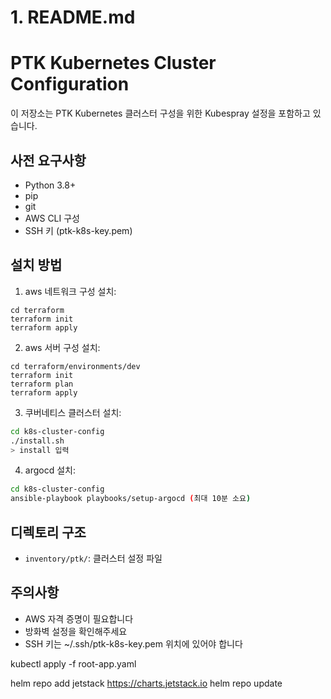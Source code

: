 # 1. README.md

# PTK Kubernetes Cluster Configuration

이 저장소는 PTK Kubernetes 클러스터 구성을 위한 Kubespray 설정을 포함하고 있습니다.

## 사전 요구사항

- Python 3.8+
- pip
- git
- AWS CLI 구성
- SSH 키 (ptk-k8s-key.pem)

## 설치 방법

1. aws 네트워크 구성 설치:
```
cd terraform
terraform init
terraform apply
```

2. aws 서버 구성 설치:
```
cd terraform/environments/dev
terraform init
terraform plan
terraform apply
```

3. 쿠버네티스 클러스터 설치:
```bash
cd k8s-cluster-config
./install.sh
> install 입력
```

4. argocd 설치:
```bash
cd k8s-cluster-config
ansible-playbook playbooks/setup-argocd (최대 10분 소요)
```

## 디렉토리 구조
- `inventory/ptk/`: 클러스터 설정 파일

## 주의사항
- AWS 자격 증명이 필요합니다
- 방화벽 설정을 확인해주세요
- SSH 키는 ~/.ssh/ptk-k8s-key.pem 위치에 있어야 합니다

kubectl apply -f root-app.yaml

helm repo add jetstack https://charts.jetstack.io 
helm repo update